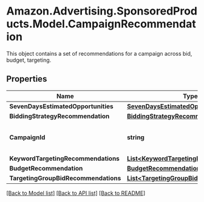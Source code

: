 # Amazon.Advertising.SponsoredProducts.Model.CampaignRecommendation
This object contains a set of recommendations for a campaign across bid, budget, targeting.

## Properties

Name | Type | Description | Notes
------------ | ------------- | ------------- | -------------
**SevenDaysEstimatedOpportunities** | [**SevenDaysEstimatedOpportunities**](SevenDaysEstimatedOpportunities.md) |  | [optional] 
**BiddingStrategyRecommendation** | [**BiddingStrategyRecommendation**](BiddingStrategyRecommendation.md) |  | [optional] 
**CampaignId** | **string** | The identifier of the campaign. | [optional] 
**KeywordTargetingRecommendations** | [**List&lt;KeywordTargetingRecommendation&gt;**](KeywordTargetingRecommendation.md) |  | [optional] 
**BudgetRecommendation** | [**BudgetRecommendation**](BudgetRecommendation.md) |  | [optional] 
**TargetingGroupBidRecommendations** | [**List&lt;TargetingGroupBidRecommendation&gt;**](TargetingGroupBidRecommendation.md) |  | [optional] 

[[Back to Model list]](../README.md#documentation-for-models) [[Back to API list]](../README.md#documentation-for-api-endpoints) [[Back to README]](../README.md)

